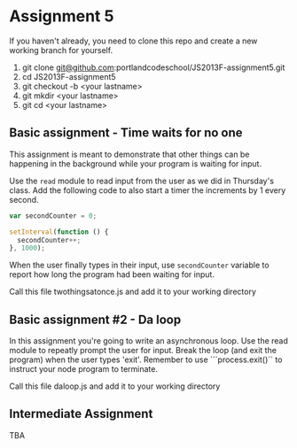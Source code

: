 # Assignment 5

If you haven't already, you need to clone this repo and create a new working branch for yourself.

1. git clone git@github.com:portlandcodeschool/JS2013F-assignment5.git
2. cd JS2013F-assignment5
3. git checkout -b &lt;your lastname&gt;
4. git mkdir &lt;your lastname&gt;
5. git cd &lt;your lastname&gt;

## Basic assignment - Time waits for no one

This assignment is meant to demonstrate that other things can be happening in the background while your program is waiting for input.

Use the ```read``` module to read input from the user as we did in Thursday's class. Add the following code to also start a timer the increments by 1 every second.

```js
var secondCounter = 0;

setInterval(function () {
  secondCounter++;
}, 1000);
```

When the user finally types in their input, use ```secondCounter``` variable to report how long the program had been waiting for input.

Call this file twothingsatonce.js and add it to your working directory

## Basic assignment #2 - Da loop

In this assignment you're going to write an asynchronous loop. Use the read module to repeatly prompt the user for input. Break the loop (and exit the program) when the user types 'exit'. Remember to use ```process.exit()`` to instruct your node program to terminate.

Call this file daloop.js and add it to your working directory

## Intermediate Assignment

TBA